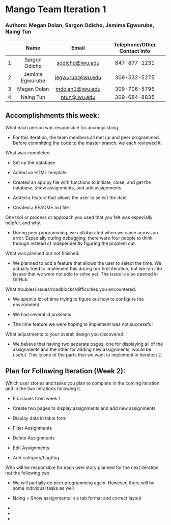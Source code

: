 # Mango Team Iteration 1

### Authors: Megan Dolan, Sargon Odicho, Jemima Egwurube, Naing Tun

|   | Name            | Email            | Telephone/Other Contact Info  |
|:---| :------------: | :--------------: | :----------: |
| 1 | Sargon Odicho   | sodicho@iwu.edu  | 847-877-1231 |
| 2 | Jemima Egwurube | jegwurub@iwu.edu | 309-532-5275 |
| 3 | Megan Dolan     | mdolan1@iwu.edu  | 309-706-5796 |
| 4 | Naing Tun 	  | ntun@iwu.edu	 | 309-684-8835 |

## Accomplishments this week:

What each person was responsible for accomplishing.

+ For this iteration, the team members all met up and peer programmed. Before committing 
the code to the master branch, we each reviewed it.

What was completed.

+ Set up the database

+ Added an HTML template

+ Created an app.py file with functions to initiate, close, and get the database,
show assignments, and add assignments

+ Added a feature that allows the user to select the date

+ Created a README.md file

One tool or process or approach you used that you felt was especially helpful, and why.

+ During peer programming, we collaborated when we came across an error.
Especially during debugging, there were four people to think through instead of 
independently figuring the problem out. 

What was planned but not finished.

+ We planned to add a feature that allows the user to select the time. 
We actually tried to implement this during our first iteration, but we ran
into issues that we were not able to solve yet. The issue is also opened in GitHub.

What troubles/issues/roadblocks/difficulties you encountered.

+ We spent a lot of time trying to figure out how to configure the environment

+ We had several id problems

+ The time feature we were hoping to implement was not successful

What adjustments to your overall design you discovered.

+ We believe that having two separate pages, one for displaying all of the assignments
and the other for adding new assignments, would be useful. This is one of the 
parts that we want to implement in Iteration 2.

## Plan for Following Iteration (Week 2):

Which user stories and tasks you plan to complete in the coming iteration and in the two iterations following it.

+ Fix issues from week 1

+ Create two pages to display assignments and add new assignments

+ Display data in table form

+ Filter Assignments

+ Delete Assignments

+ Edit Assignments

+ Add category/flag/tag

Who will be responsible for each user story planned for the next iteration, not the following two.

+ We will partially do peer programming again. However, there will be some individual tasks as well

+ Naing = Show assignments in a tab format and correct layout

+ 

+

+